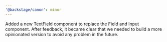 ```yaml
---
'@backstage/canon': minor
---
```


Added a new TextField component to replace the Field and Input component. After feedback, it became clear that we needed to build a more opinionated version to avoid any problem in the future.
